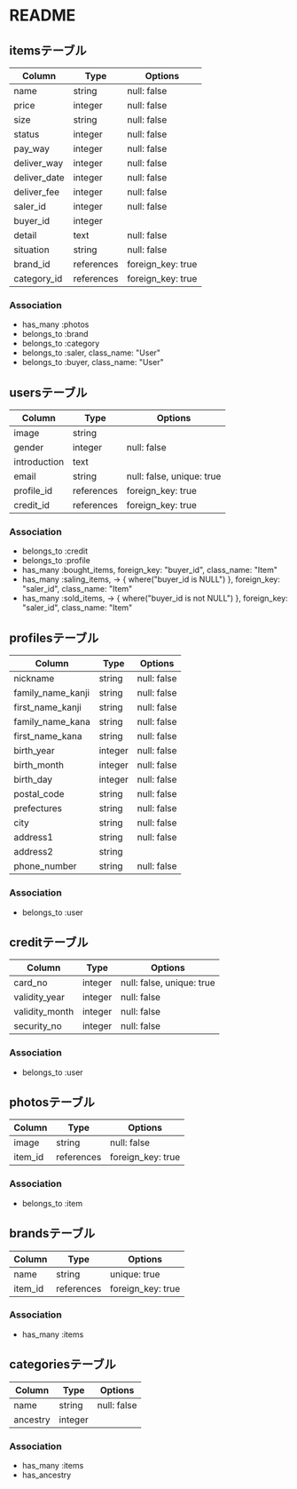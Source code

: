 # README

## itemsテーブル
|Column|Type|Options|
|------|----|-------|
|name|string|null: false|
|price|integer|null: false|
|size|string|null: false|
|status|integer|null: false|
|pay_way|integer|null: false|
|deliver_way|integer|null: false|
|deliver_date|integer|null: false|
|deliver_fee|integer|null: false|
|saler_id|integer|null: false|
|buyer_id|integer|
|detail|text|null: false|
|situation|string|null: false|
|brand_id|references|foreign_key: true|
|category_id|references|foreign_key: true|

### Association
- has_many :photos
- belongs_to :brand
- belongs_to :category
- belongs_to :saler, class_name: "User"
- belongs_to :buyer, class_name: "User"



## usersテーブル
|Column|Type|Options|
|------|----|-------|
|image|string|
|gender|integer|null: false|
|introduction|text|
|email|string|null: false, unique: true|
|profile_id|references|foreign_key: true|
|credit_id|references|foreign_key: true|

### Association
- belongs_to :credit
- belongs_to :profile
- has_many :bought_items, foreign_key: "buyer_id", class_name: "Item"
- has_many :saling_items, -> { where("buyer_id is NULL") }, foreign_key: "saler_id", class_name: "Item"
- has_many :sold_items, -> { where("buyer_id is not NULL") }, foreign_key: "saler_id", class_name: "Item"


## profilesテーブル
|Column|Type|Options|
|------|----|-------|
|nickname|string|null: false|
|family_name_kanji|string|null: false|
|first_name_kanji|string|null: false|
|family_name_kana|string|null: false|
|first_name_kana|string|null: false|
|birth_year|integer|null: false|
|birth_month|integer|null: false|
|birth_day|integer|null: false|
|postal_code|string|null: false|
|prefectures|string|null: false|
|city|string|null: false|
|address1|string|null: false|
|address2|string|
|phone_number|string|null: false|

### Association
- belongs_to :user



## creditテーブル
|Column|Type|Options|
|------|----|-------|
|card_no|integer|null: false, unique: true|
|validity_year|integer|null: false|
|validity_month|integer|null: false|
|security_no|integer|null: false|

### Association
- belongs_to :user



## photosテーブル
|Column|Type|Options|
|------|----|-------|
|image|string|null: false|
|item_id|references|foreign_key: true|

### Association
- belongs_to :item



## brandsテーブル
|Column|Type|Options|
|------|----|-------|
|name|string|unique: true|
|item_id|references|foreign_key: true|

### Association
- has_many :items



## categoriesテーブル
|Column|Type|Options|
|------|----|-------|
|name|string|null: false|
|ancestry|integer|

### Association
- has_many :items
- has_ancestry